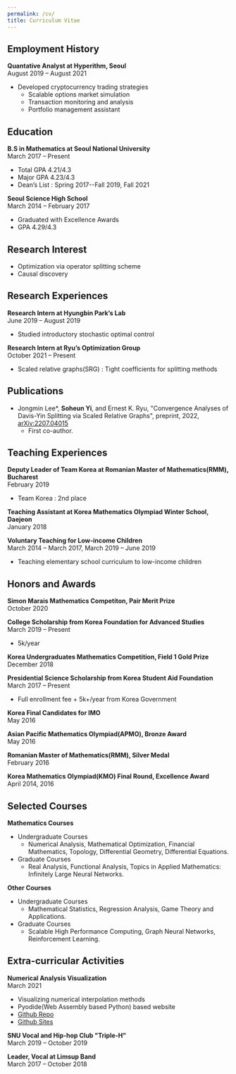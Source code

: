 ```yaml
---
permalink: /cv/
title: Curriculum Vitae
---
```

## Employment History
**Quantative Analyst at Hyperithm, Seoul**\
August 2019 – August 2021
- Developed cryptocurrency trading strategies
  - Scalable options market simulation
  - Transaction monitoring and analysis
  - Portfolio management assistant

## Education
**B.S in Mathematics at Seoul National University**\
March 2017 – Present
- Total GPA 4.21/4.3
- Major GPA 4.23/4.3
- Dean’s List : Spring 2017--Fall 2019, Fall 2021
  
**Seoul Science High School**\
March 2014 – February 2017
- Graduated with Excellence Awards
- GPA 4.29/4.3

## Research Interest
- Optimization via operator splitting scheme
- Causal discovery

## Research Experiences
**Research Intern at Hyungbin Park’s Lab**\
June 2019 – August 2019
- Studied introductory stochastic optimal control
  
**Research Intern at Ryu’s Optimization Group**\
October 2021 – Present
- Scaled relative graphs(SRG) : Tight coefficients for splitting methods

## Publications
- Jongmin Lee*, **Soheun Yi**, and Ernest K. Ryu, "Convergence Analyses of Davis-Yin Splitting via Scaled Relative Graphs", preprint, 2022, [arXiv:2207.04015](https://arxiv.org/abs/2207.04015)
  - First co-author.

## Teaching Experiences
**Deputy Leader of Team Korea at Romanian Master of Mathematics(RMM), Bucharest**\
February 2019
- Team Korea : 2nd place
  
**Teaching Assistant at Korea Mathematics Olympiad Winter School, Daejeon**\
January 2018

**Voluntary Teaching for Low-income Children**\
March 2014 – March 2017, March 2019 – June 2019
- Teaching elementary school curriculum to low-income children

## Honors and Awards
**Simon Marais Mathematics Competiton, Pair Merit Prize**\
October 2020

**College Scholarship from Korea Foundation for Advanced Studies**\
March 2019 – Present
- 5k/year

**Korea Undergraduates Mathematics Competition, Field 1 Gold Prize**\
December 2018

**Presidential Science Scholarship from Korea Student Aid Foundation**\
March 2017 – Present
- Full enrollment fee + 5k+/year from Korea Government

**Korea Final Candidates for IMO**\
May 2016

**Asian Pacific Mathematics Olympiad(APMO), Bronze Award**\
May 2016

**Romanian Master of Mathematics(RMM), Silver Medal**\
February 2016

**Korea Mathematics Olympiad(KMO) Final Round, Excellence Award**\
April 2014, 2016

## Selected Courses
**Mathematics Courses**
- Undergraduate Courses
  - Numerical Analysis, Mathematical Optimization, Financial Mathematics, Topology, Differential Geometry, Differential Equations.
- Graduate Courses
  - Real Analysis, Functional Analysis, Topics in Applied Mathematics: Infinitely Large Neural Networks.
  
**Other Courses**
- Undergraduate Courses
  - Mathematical Statistics, Regression Analysis, Game Theory and Applications.
- Graduate Courses
  - Scalable High Performance Computing, Graph Neural Networks, Reinforcement Learning.

## Extra-curricular Activities
**Numerical Analysis Visualization**\
March 2021
- Visualizing numerical interpolation methods
- Pyodide(Web Assembly based Python) based website
- [Github Repo](https://github.com/lsdluis1/na_visualization)
- [Github Sites](https://lsdluis1.github.io/na_visualization/)

**SNU Vocal and Hip-hop Club "Triple-H"**\
March 2019 – October 2019

**Leader, Vocal at Limsup Band**\
March 2017 – October 2018

